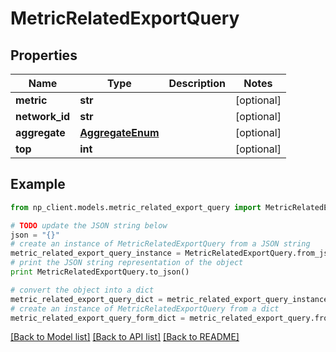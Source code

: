 # MetricRelatedExportQuery


## Properties
Name | Type | Description | Notes
------------ | ------------- | ------------- | -------------
**metric** | **str** |  | [optional] 
**network_id** | **str** |  | [optional] 
**aggregate** | [**AggregateEnum**](AggregateEnum.md) |  | [optional] 
**top** | **int** |  | [optional] 

## Example

```python
from np_client.models.metric_related_export_query import MetricRelatedExportQuery

# TODO update the JSON string below
json = "{}"
# create an instance of MetricRelatedExportQuery from a JSON string
metric_related_export_query_instance = MetricRelatedExportQuery.from_json(json)
# print the JSON string representation of the object
print MetricRelatedExportQuery.to_json()

# convert the object into a dict
metric_related_export_query_dict = metric_related_export_query_instance.to_dict()
# create an instance of MetricRelatedExportQuery from a dict
metric_related_export_query_form_dict = metric_related_export_query.from_dict(metric_related_export_query_dict)
```
[[Back to Model list]](../README.md#documentation-for-models) [[Back to API list]](../README.md#documentation-for-api-endpoints) [[Back to README]](../README.md)



